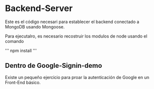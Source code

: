 # Backend-Server

Este es el código necesari para establecer el backend conectado a MongoDB usando Mongoose.

Para ejecutalro, es necesario recostruir los modulos de node usando el comando

'''
npm install
'''

## Dentro de Google-Signin-demo
Existe un pequeño ejercicio para proar la autenticación de Google en un Front-End básico.
